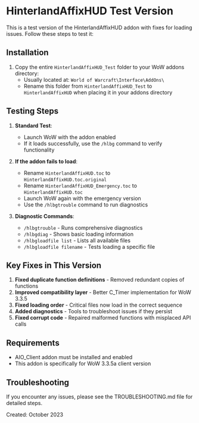 # HinterlandAffixHUD Test Version

This is a test version of the HinterlandAffixHUD addon with fixes for loading issues. Follow these steps to test it:

## Installation

1. Copy the entire `HinterlandAffixHUD_Test` folder to your WoW addons directory:
   - Usually located at: `World of Warcraft\Interface\AddOns\`
   - Rename this folder from `HinterlandAffixHUD_Test` to `HinterlandAffixHUD` when placing it in your addons directory

## Testing Steps

1. **Standard Test**:
   - Launch WoW with the addon enabled
   - If it loads successfully, use the `/hlbg` command to verify functionality

2. **If the addon fails to load**:
   - Rename `HinterlandAffixHUD.toc` to `HinterlandAffixHUD.toc.original`
   - Rename `HinterlandAffixHUD_Emergency.toc` to `HinterlandAffixHUD.toc`
   - Launch WoW again with the emergency version
   - Use the `/hlbgtrouble` command to run diagnostics

3. **Diagnostic Commands**:
   - `/hlbgtrouble` - Runs comprehensive diagnostics
   - `/hlbgdiag` - Shows basic loading information
   - `/hlbgloadfile list` - Lists all available files
   - `/hlbgloadfile filename` - Tests loading a specific file

## Key Fixes in This Version

1. **Fixed duplicate function definitions** - Removed redundant copies of functions
2. **Improved compatibility layer** - Better C_Timer implementation for WoW 3.3.5
3. **Fixed loading order** - Critical files now load in the correct sequence
4. **Added diagnostics** - Tools to troubleshoot issues if they persist
5. **Fixed corrupt code** - Repaired malformed functions with misplaced API calls

## Requirements

- AIO_Client addon must be installed and enabled
- This addon is specifically for WoW 3.3.5a client version

## Troubleshooting

If you encounter any issues, please see the TROUBLESHOOTING.md file for detailed steps.

Created: October 2023